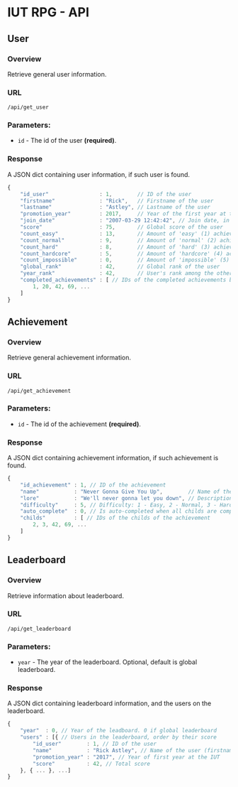# IUT RPG - API

## User

### Overview
Retrieve general user information.

### URL
    /api/get_user
### Parameters: 
- `id` - The id of the user **(required)**.

### Response

A JSON dict containing user information, if such user is found.

```javascript
{
    "id_user"                : 1,        // ID of the user
    "firstname"              : "Rick",   // Firstname of the user
    "lastname"               : "Astley", // Lastname of the user
    "promotion_year"         : 2017,     // Year of the first year at the IUT
    "join_date"              : "2007-03-29 12:42:42", // Join date, in UTC
    "score"                  : 75,       // Global score of the user
    "count_easy"             : 13,       // Amount of 'easy' (1) achievements completed
    "count_normal"           : 9,        // Amount of 'normal' (2) achievements completed
    "count_hard"             : 8,        // Amount of 'hard' (3) achievements completed
    "count_hardcore"         : 5,        // Amount of 'hardcore' (4) achievements completed
    "count_impossible"       : 0,        // Amount of 'impossible' (5) achievements completed
    "global_rank"            : 42,       // Global rank of the user
    "year_rank"              : 42,       // User's rank among the others in their class (promotion_year) 
    "completed_achievements" : [ // IDs of the completed achievements by the user
        1, 20, 42, 69, ...
    ]
}
```

## Achievement

### Overview
Retrieve general achievement information.

### URL
    /api/get_achievement
### Parameters: 
- `id` - The id of the achievement **(required)**.

### Response

A JSON dict containing achievement information, if such achievement is found.

```javascript
{
    "id_achievement" : 1, // ID of the achievement
    "name"           : "Never Gonna Give You Up",        // Name of the achievement (short)
    "lore"           : "We'll never gonna let you down", // Description of the achievement (long)
    "difficulty"     : 5, // Difficulty: 1 - Easy, 2 - Normal, 3 - Hard, 4 - Hardcore, 5 - Impossible
    "auto_complete"  : 0, // Is auto-completed when all childs are completed: 1 - true, 0 - false
    "childs"         : [ // IDs of the childs of the achievement
        2, 3, 42, 69, ...
    ]
}
```

## Leaderboard

### Overview
Retrieve information about leaderboard.

### URL
    /api/get_leaderboard
### Parameters: 
- `year` - The year of the leaderboard. Optional, default is global leaderboard.

### Response

A JSON dict containing leaderboard information, and the users on the leaderboard.

```javascript
{
    "year"  : 0, // Year of the leadboard. 0 if global leaderboard
    "users" : [{ // Users in the leaderboard, order by their score
        "id_user"        : 1, // ID of the user
        "name"           : "Rick Astley", // Name of the user (firstname + lastname)
        "promotion_year" : "2017", // Year of first year at the IUT
        "score"          : 42, // Total score
    }, { ... }, ...]
}
```